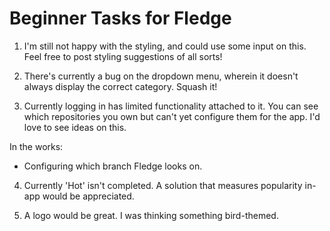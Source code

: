 # Beginner Tasks for Fledge

1. I'm still not happy with the styling, and could use some input on this.
   Feel free to post styling suggestions of all sorts!

2. There's currently a bug on the dropdown menu, wherein it doesn't always display
   the correct category. Squash it!

3. Currently logging in has limited functionality attached to it. You can see which repositories you own
   but can't yet configure them for the app. I'd love to see ideas on this.

In the works:

- Configuring which branch Fledge looks on.

4. Currently 'Hot' isn't completed. A solution that measures popularity in-app would be appreciated.

5. A logo would be great. I was thinking something bird-themed.
